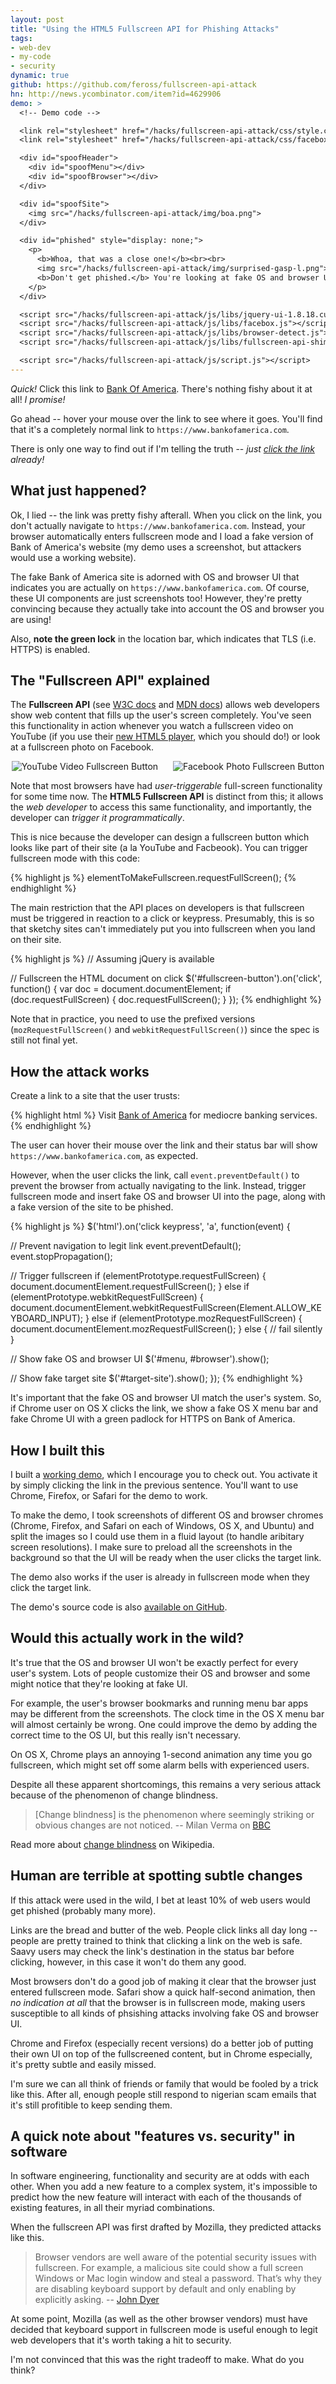 ```yaml
---
layout: post
title: "Using the HTML5 Fullscreen API for Phishing Attacks"
tags:
- web-dev
- my-code
- security
dynamic: true
github: https://github.com/feross/fullscreen-api-attack
hn: http://news.ycombinator.com/item?id=4629906
demo: >
  <!-- Demo code -->

  <link rel="stylesheet" href="/hacks/fullscreen-api-attack/css/style.css">
  <link rel="stylesheet" href="/hacks/fullscreen-api-attack/css/facebox.css">

  <div id="spoofHeader">
    <div id="spoofMenu"></div>
    <div id="spoofBrowser"></div>
  </div>

  <div id="spoofSite">
    <img src="/hacks/fullscreen-api-attack/img/boa.png">
  </div>

  <div id="phished" style="display: none;">
    <p>
      <b>Whoa, that was a close one!</b><br><br>
      <img src="/hacks/fullscreen-api-attack/img/surprised-gasp-l.png"><br><br>
      <b>Don't get phished.</b> You're looking at fake OS and browser UI.
    </p>
  </div>

  <script src="/hacks/fullscreen-api-attack/js/libs/jquery-ui-1.8.18.custom.min.js"></script>
  <script src="/hacks/fullscreen-api-attack/js/libs/facebox.js"></script>
  <script src="/hacks/fullscreen-api-attack/js/libs/browser-detect.js"></script>
  <script src="/hacks/fullscreen-api-attack/js/libs/fullscreen-api-shim.js"></script>

  <script src="/hacks/fullscreen-api-attack/js/script.js"></script>
---
```


*Quick!* Click this link to <a class="spoofLink" href="https://www.bankofamerica.com">Bank Of America</a>. There's nothing fishy about it at all! *I promise!*

Go ahead -- hover your mouse over the link to see where it goes. You'll find that it's a completely normal link to `https://www.bankofamerica.com`.

There is only one way to find out if I'm telling the truth -- *just <a class="spoofLink" href="https://www.bankofamerica.com">click the link</a> already!*

## What just happened?

Ok, I lied -- the link was pretty fishy afterall. When you click on the link, you don't actually navigate to `https://www.bankofamerica.com`. Instead, your browser automatically enters fullscreen mode and I load a fake version of Bank of America's website (my demo uses a screenshot, but attackers would use a working website).

The fake Bank of America site is adorned with OS and browser UI that indicates you are actually on `https://www.bankofamerica.com`. Of course, these UI components are just screenshots too! However, they're pretty convincing because they actually take into account the OS and browser you are using!

Also, **note the green lock** in the location bar, which indicates that TLS (i.e. HTTPS) is enabled.


## The "Fullscreen API" explained

The **Fullscreen API** (see [W3C docs](https://developer.mozilla.org/en-US/docs/DOM/Using_full-screen_mode) and [MDN docs](https://developer.mozilla.org/en-US/docs/DOM/Using_full-screen_mode)) allows web developers show web content that fills up the user's screen completely. You've seen this functionality in action whenever you watch a fullscreen video on YouTube (if you use their [new HTML5 player](http://www.youtube.com/html5), which you should do!) or look at a fullscreen photo on Facebook.

<div style="text-align: center;">
  <img style="display: inline; padding-right: 20px;" alt="YouTube Video Fullscreen Button" src="/images/fullscreen-yt-video.png" />
  <img style="display: inline;" alt="Facebook Photo Fullscreen Button" src="/images/fullscreen-fb-photo.png" />
</div>

Note that most browsers have had *user-triggerable* full-screen functionality for some time now. The **HTML5 Fullscreen API** is distinct from this; it allows the *web developer* to access this same functionality, and importantly, the developer can *trigger it programmatically*.

This is nice because the developer can design a fullscreen button which looks like part of their site (a la YouTube and Facbeook). You can trigger fullscreen mode with this code:

{% highlight js %}
elementToMakeFullscreen.requestFullScreen();
{% endhighlight %}

The main restriction that the API places on developers is that fullscreen must be triggered in reaction to a click or keypress. Presumably, this is so that sketchy sites can't immediately put you into fullscreen when you land on their site.

{% highlight js %}
// Assuming jQuery is available

// Fullscreen the HTML document on click
$('#fullscreen-button').on('click', function() {
  var doc = document.documentElement;
  if (doc.requestFullScreen) {
    doc.requestFullScreen();
  }
});
{% endhighlight %}

Note that in practice, you need to use the prefixed versions (`mozRequestFullScreen()` and `webkitRequestFullScreen()`) since the spec is still not final yet.


## How the attack works

Create a link to a site that the user trusts:

{% highlight html %}
Visit <a href="https://www.bankofamerica.com">Bank of America</a> for mediocre banking services.
{% endhighlight %}

The user can hover their mouse over the link and their status bar will show `https://www.bankofamerica.com`, as expected.

However, when the user clicks the link, call `event.preventDefault()` to prevent the browser from actually navigating to the link. Instead, trigger fullscreen mode and insert fake OS and browser UI into the page, along with a fake version of the site to be phished.

{% highlight js %}
$('html').on('click keypress', 'a', function(event) {

  // Prevent navigation to legit link
  event.preventDefault();
  event.stopPropagation();

  // Trigger fullscreen
  if (elementPrototype.requestFullScreen) {
    document.documentElement.requestFullScreen();
  } else if (elementPrototype.webkitRequestFullScreen) {
    document.documentElement.webkitRequestFullScreen(Element.ALLOW_KEYBOARD_INPUT);
  } else if (elementPrototype.mozRequestFullScreen) {
    document.documentElement.mozRequestFullScreen();
  } else {
    // fail silently
  }

  // Show fake OS and browser UI
  $('#menu, #browser').show();

  // Show fake target site
  $('#target-site').show();
});
{% endhighlight %}

It's important that the fake OS and browser UI match the user's system. So, if Chrome user on OS X clicks the link, we show a fake OS X menu bar and fake Chrome UI with a green padlock for HTTPS on Bank of America.


## How I built this

I built a <a class="spoofLink" href="https://www.bankofamerica.com">working demo</a>, which I encourage you to check out. You activate it by simply clicking the link in the previous sentence. You'll want to use Chrome, Firefox, or Safari for the demo to work.

To make the demo, I took screenshots of different OS and browser chromes (Chrome, Firefox, and Safari on each of Windows, OS X, and Ubuntu) and split the images so I could use them in a fluid layout (to handle aribitary screen resolutions). I make sure to preload all the screenshots in the background so that the UI will be ready when the user clicks the target link.

The demo also works if the user is already in fullscreen mode when they click the target link.

The demo's source code is also [available on GitHub](https://github.com/feross/fullscreen-api-attack).


## Would this actually work in the wild?

It's true that the OS and browser UI won't be exactly perfect for every user's system. Lots of people customize their OS and browser and some might notice that they're looking at fake UI.

For example, the user's browser bookmarks and running menu bar apps may be different from the screenshots. The clock time in the OS X menu bar will almost certainly be wrong. One could improve the demo by adding the correct time to the OS UI, but this really isn't necessary.

On OS X, Chrome plays an annoying 1-second animation any time you go fullscreen, which might set off some alarm bells with experienced users.

Despite all these apparent shortcomings, this remains a very serious attack because of the phenomenon of change blindness.

> [Change blindness] is the phenomenon where seemingly striking or obvious changes are not noticed. -- Milan Verma on [BBC](http://www.bbc.co.uk/news/10284925)

Read more about [change blindness](http://en.wikipedia.org/wiki/Change_blindness) on Wikipedia.


## Human are terrible at spotting subtle changes

If this attack were used in the wild, I bet at least 10% of web users would get phished (probably many more).

Links are the bread and butter of the web. People click links all day long -- people are pretty trained to think that clicking a link on the web is safe. Saavy users may check the link's destination in the status bar before clicking, however, in this case it won't do them any good.

Most browsers don't do a good job of making it clear that the browser just entered fullscreen mode. Safari show a quick half-second animation, then *no indication at all* that the browser is in fullscreen mode, making users susceptible to all kinds of phsishing attacks involving fake OS and browser UI.

Chrome and Firefox (especially recent versions) do a better job of putting their own UI on top of the fullscreened content, but in Chrome especially, it's pretty subtle and easily missed.

I'm sure we can all think of friends or family that would be fooled by a trick like this. After all, enough people still respond to nigerian scam emails that it's still profitible to keep sending them.


## A quick note about "features vs. security" in software

In software engineering, functionality and security are at odds with each other. When you add a new feature to a complex system, it's impossible to predict how the new feature will interact with each of the thousands of existing features, in all their myriad combinations.

When the fullscreen API was first drafted by Mozilla, they predicted attacks like this.

> Browser vendors are well aware of the potential security issues with fullscreen. For example, a malicious site could show a full screen Windows or Mac login window and steal a password. That’s why they are disabling keyboard support by default and only enabling by explicitly asking. -- [John Dyer](http://johndyer.name/native-fullscreen-javascript-api-plus-jquery-plugin/)

At some point, Mozilla (as well as the other browser vendors) must have decided that keyboard support in fullscreen mode is useful enough to legit web developers that it's worth taking a hit to security.

I'm not convinced that this was the right tradeoff to make. What do you think?






